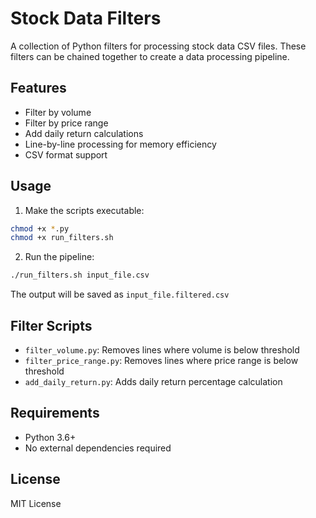 # Stock Data Filters

A collection of Python filters for processing stock data CSV files. These filters can be chained together to create a data processing pipeline.

## Features

- Filter by volume
- Filter by price range
- Add daily return calculations
- Line-by-line processing for memory efficiency
- CSV format support

## Usage

1. Make the scripts executable:
```bash
chmod +x *.py
chmod +x run_filters.sh
```

2. Run the pipeline:
```bash
./run_filters.sh input_file.csv
```

The output will be saved as `input_file.filtered.csv`

## Filter Scripts

- `filter_volume.py`: Removes lines where volume is below threshold
- `filter_price_range.py`: Removes lines where price range is below threshold
- `add_daily_return.py`: Adds daily return percentage calculation

## Requirements

- Python 3.6+
- No external dependencies required

## License

MIT License 